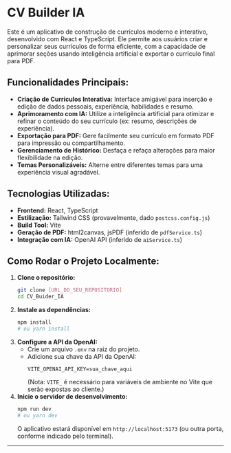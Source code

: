 # CV Builder IA

Este é um aplicativo de construção de currículos moderno e interativo, desenvolvido com React e TypeScript. Ele permite aos usuários criar e personalizar seus currículos de forma eficiente, com a capacidade de aprimorar seções usando inteligência artificial e exportar o currículo final para PDF.

## Funcionalidades Principais:
*   **Criação de Currículos Interativa:** Interface amigável para inserção e edição de dados pessoais, experiência, habilidades e resumo.
*   **Aprimoramento com IA:** Utilize a inteligência artificial para otimizar e refinar o conteúdo do seu currículo (ex: resumo, descrições de experiência).
*   **Exportação para PDF:** Gere facilmente seu currículo em formato PDF para impressão ou compartilhamento.
*   **Gerenciamento de Histórico:** Desfaça e refaça alterações para maior flexibilidade na edição.
*   **Temas Personalizáveis:** Alterne entre diferentes temas para uma experiência visual agradável.

## Tecnologias Utilizadas:
*   **Frontend:** React, TypeScript
*   **Estilização:** Tailwind CSS (provavelmente, dado `postcss.config.js`)
*   **Build Tool:** Vite
*   **Geração de PDF:** html2canvas, jsPDF (inferido de `pdfService.ts`)
*   **Integração com IA:** OpenAI API (inferido de `aiService.ts`)

## Como Rodar o Projeto Localmente:

1.  **Clone o repositório:**
    ```bash
    git clone [URL_DO_SEU_REPOSITORIO]
    cd CV_Buider_IA
    ```
2.  **Instale as dependências:**
    ```bash
    npm install
    # ou yarn install
    ```
3.  **Configure a API da OpenAI:**
    *   Crie um arquivo `.env` na raiz do projeto.
    *   Adicione sua chave da API da OpenAI:
        ```
        VITE_OPENAI_API_KEY=sua_chave_aqui
        ```
        (Nota: `VITE_` é necessário para variáveis de ambiente no Vite que serão expostas ao cliente.)
4.  **Inicie o servidor de desenvolvimento:**
    ```bash
    npm run dev
    # ou yarn dev
    ```
    O aplicativo estará disponível em `http://localhost:5173` (ou outra porta, conforme indicado pelo terminal).

---
